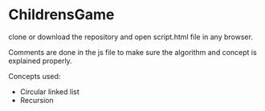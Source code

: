 # ChildrensGame
clone or download the repository and open script.html file in any browser.

Comments are done in the js file to make sure the algorithm and concept is explained properly.

Concepts used:
- Circular linked list
- Recursion
